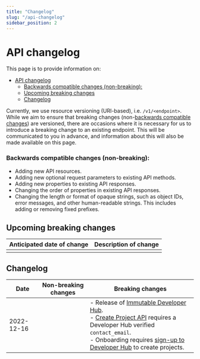 ```yaml
---
title: "Changelog"
slug: "/api-changelog"
sidebar_position: 2
---
```


# API changelog

This page is to provide information on:
- [API changelog](#api-changelog)
    - [Backwards compatible changes (non-breaking):](#backwards-compatible-changes-non-breaking)
  - [Upcoming breaking changes](#upcoming-breaking-changes)
  - [Changelog](#changelog)


Currently, we use resource versioning (URI-based), i.e. `/v1/<endpoint>`. While we aim to ensure that breaking changes (non-[backwards compatible changes](#backwards-compatible-changes-non-breaking)) are versioned, there are occasions where it is necessary for us to introduce a breaking change to an existing endpoint. This will be communicated to you in advance, and information about this will also be made available on this page.

### Backwards compatible changes (non-breaking):
* Adding new API resources.
* Adding new optional request parameters to existing API methods.
* Adding new properties to existing API responses.
* Changing the order of properties in existing API responses.
* Changing the length or format of opaque strings, such as object IDs, error messages, and other human-readable strings. This includes adding or removing fixed prefixes.

## Upcoming breaking changes

| Anticipated date of change | Description of change |
| -------------------------- | --------------------- |
|                            |                       |

## Changelog

| Date       | Non-breaking changes | Breaking changes                                                                                                                                                                                                                                                                                                                                                                              |
| ---------- | -------------------- | --------------------------------------------------------------------------------------------------------------------------------------------------------------------------------------------------------------------------------------------------------------------------------------------------------------------------------------------------------------------------------------------- |
| 2022-12-16 |                      | - Release of [Immutable Developer Hub](https://hub.immutable.com).<br/>- [Create Project API](https://docs.x.immutable.com/reference/#/operations/createProject) requires a Developer Hub verified `contact_email`.<br/>- Onboarding requires [sign-up to Developer Hub](https://docs.x.immutable.com//docs/launch-collection/register-project#1-signup-to-the-immutable-developer-hub) to create projects. |
